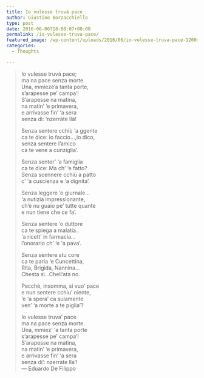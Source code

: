 ```yaml
---
title: Io vulesse truvà pace
author: Giustino Borzacchiello
type: post
date: 2016-06-06T18:08:07+00:00
permalink: /io-vulesse-truva-pace/
featured_image: /wp-content/uploads/2016/06/io-vulesse-truva-pace-1200x674.jpg
categories:
  - Thoughts

---
```

> Io vulesse truvà pace;  
> ma na pace senza morte.  
> Una, mmieze’a tanta porte,  
> s’arapesse pe’ campa’!  
> S’arapesse na matina,  
> na matin’ ‘e primavera,  
> e arrivasse fin’ ‘a sera  
> senza dì: ‘nzerràte llà!  
>  
> Senza sentere cchiù ‘a ggente  
> ca te dice: io faccio…,io dico,  
> senza sentere l’amico  
> ca te vene a cunziglia’.  
>  
> Senza senter’ ‘a famiglia  
> ca te dice: Ma ch’ ‘e fatto?  
> Senza scennere cchiù a patto  
> c’ ‘a cuscienza e ‘a dignita’.  
>  
> Senza leggere ‘o giurnale…  
> ‘a nutizia impressionante,  
> ch’è nu guaio pe’ tutte quante  
> e nun tiene che ce fa’.  
>  
> Senza sentere ‘o duttore  
> ca te spiega a malatia..  
> ‘a ricett’ in farmacia…  
> l’onorario ch’ ‘e ‘a pava’.  
>  
> Senza sentere stu core  
> ca te parla ‘e Cuncettina,  
> Rita, Brigida, Nannina…  
> Chesta sì…Chell’ata no.  
>  
> Pecchè, insomma, si vuo’ pace  
> e nun sentere cchiu’ niente,  
> ‘e ‘a spera’ ca sulamente  
> ven’ ‘a morte a te piglia’?  
>  
> Io vulesse truva’ pace  
> ma na pace senza morte.  
> Una, mmiez’ ‘a tanta porte  
> s’arapesse pe’ campa’!  
> S’arapesse na matina,  
> na matin’ ‘e primavera,  
> e arrivasse fin’ ‘a sera  
> senza di’: nzerràte lla’!  
> — Eduardo De Filippo